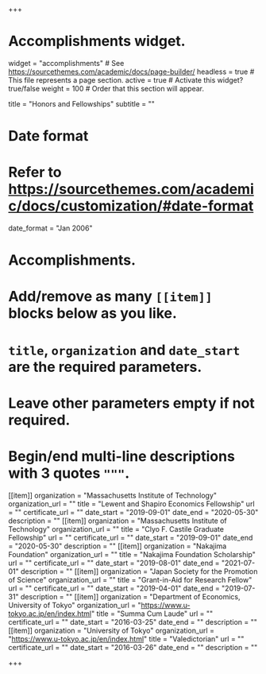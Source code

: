 +++
# Accomplishments widget.
widget = "accomplishments"  # See https://sourcethemes.com/academic/docs/page-builder/
headless = true  # This file represents a page section.
active = true  # Activate this widget? true/false
weight = 100  # Order that this section will appear.

title = "Honors and Fellowships"
subtitle = ""

# Date format
#   Refer to https://sourcethemes.com/academic/docs/customization/#date-format
date_format = "Jan 2006"

# Accomplishments.
#   Add/remove as many `[[item]]` blocks below as you like.
#   `title`, `organization` and `date_start` are the required parameters.
#   Leave other parameters empty if not required.
#   Begin/end multi-line descriptions with 3 quotes `"""`.
[[item]]
  organization = "Massachusetts Institute of Technology"
  organization_url = ""
  title = "Lewent and Shapiro Economics Fellowship"
  url = ""
  certificate_url = ""
  date_start = "2019-09-01"
  date_end = "2020-05-30"
  description = ""
[[item]]
  organization = "Massachusetts Institute of Technology"
  organization_url = ""
  title = "Clyo F. Castile Graduate Fellowship"
  url = ""
  certificate_url = ""
  date_start = "2019-09-01"
  date_end = "2020-05-30"
  description = ""
[[item]]
  organization = "Nakajima Foundation"
  organization_url = ""
  title = "Nakajima Foundation Scholarship"
  url = ""
  certificate_url = ""
  date_start = "2019-08-01"
  date_end = "2021-07-01"
  description = ""
[[item]]
  organization = "Japan Society for the Promotion of Science"
  organization_url = ""
  title = "Grant-in-Aid for Research Fellow"
  url = ""
  certificate_url = ""
  date_start = "2019-04-01"
  date_end = "2019-07-31"
  description = ""
[[item]]
  organization = "Department of Economics, University of Tokyo"
  organization_url = "https://www.u-tokyo.ac.jp/en/index.html"
  title = "Summa Cum Laude"
  url = ""
  certificate_url = ""
  date_start = "2016-03-25"
  date_end = ""
  description = ""
[[item]]
  organization = "University of Tokyo"
  organization_url = "https://www.u-tokyo.ac.jp/en/index.html"
  title = "Valedictorian"
  url = ""
  certificate_url = ""
  date_start = "2016-03-26"
  date_end = ""
  description = ""

+++
